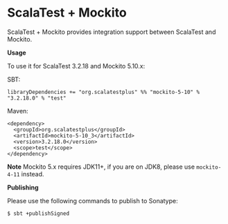 # ScalaTest + Mockito
ScalaTest + Mockito provides integration support between ScalaTest and Mockito.

**Usage**

To use it for ScalaTest 3.2.18 and Mockito 5.10.x: 

SBT: 

```
libraryDependencies += "org.scalatestplus" %% "mockito-5-10" % "3.2.18.0" % "test"
```

Maven: 

```
<dependency>
  <groupId>org.scalatestplus</groupId>
  <artifactId>mockito-5-10_3</artifactId>
  <version>3.2.18.0</version>
  <scope>test</scope>
</dependency>
```

**Note**
Mockito 5.x requires JDK11+, if you are on JDK8, please use `mockito-4-11` instead.

**Publishing**

Please use the following commands to publish to Sonatype: 

```
$ sbt +publishSigned
```